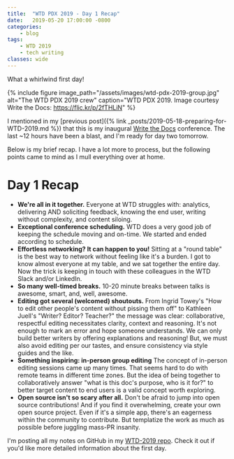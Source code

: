 ```yaml
---
title:  "WTD PDX 2019 - Day 1 Recap"
date:   2019-05-20 17:00:00 -0800
categories:
    - blog
tags:
    - WTD 2019
    - tech writing
classes: wide
---
```

What a whirlwind first day!

<!--more-->

{% include figure image_path="/assets/images/wtd-pdx-2019-group.jpg" alt="The WTD PDX 2019 crew" caption="WTD PDX 2019. Image courtesy Write the Docs: https://flic.kr/p/2fTHLiN" %}

I mentioned in my [previous post]({% link _posts/2019-05-18-preparing-for-WTD-2019.md %}) that this is my inaugural [Write the Docs](https://www.writethedocs.org/conf/portland/2019/) conference. The last ~12 hours have been a blast, and I'm ready for day two tomorrow.

Below is my brief recap. I have a lot more to process, but the following points came to mind as I mull everything over at home.

# Day 1 Recap
- **We're all in it together.** Everyone at WTD struggles with: analytics, delivering AND soliciting feedback, knowing the end user, writing without complexity, and content siloing.
- **Exceptional conference scheduling.** WTD does a very good job of keeping the schedule moving and on-time. We started and ended according to schedule.
- **Effortless networking? It can happen to you!** Sitting at a "round table" is the best way to network without feeling like it's a burden. I got to know almost everyone at my table, and we sat together the entire day. Now the trick is keeping in touch with these colleagues in the WTD Slack and/or LinkedIn.
- **So many well-timed breaks.** 10-20 minute breaks between talks is awesome, smart, and, well, awesome.
- **Editing got several (welcomed) shoutouts.** From Ingrid Towey's "How to edit other people's content without pissing them off" to Kathleen Juell's "Writer? Editor? Teacher?" the message was clear: collaborative, respectful editing necessitates clarity, context and reasoning. It's not enough to mark an error and hope someone understands. We can only build better writers by offering explanations and reasoning! But, we must also avoid editing per our tastes, and ensure consistency via style guides and the like.
- **Something inspiring: in-person group editing** The concept of in-person editing sessions came up many times. That seems hard to do with remote teams in different time zones. But the idea of being together to collaboratively answer "what is this doc's purpose, who is it for?" to better target content to end users is a valid concept worth exploring.
- **Open source isn't so scary after all.** Don't be afraid to jump into open source contributions! And if you find it overwhelming, create your own open source project. Even if it's a simple app, there's an eagerness within the community to contribute. But templatize the work as much as possible before juggling mass-PR insanity.

I'm posting all my notes on GitHub in my [WTD-2019 repo](https://github.com/a-thay/WTD-2019). Check it out if you'd like more detailed information about the first day.
